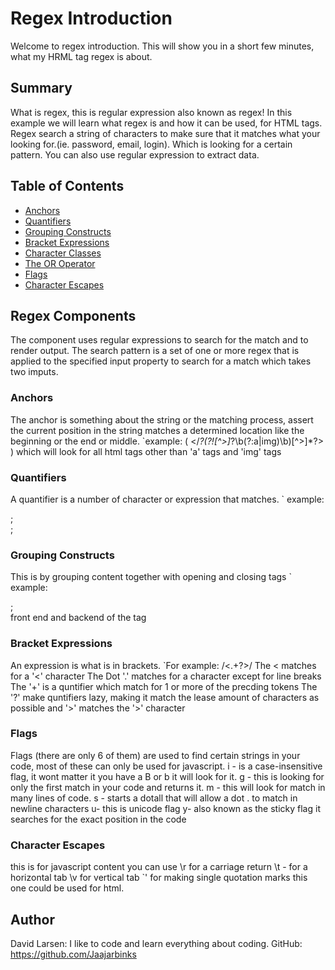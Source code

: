 # Regex Introduction

Welcome to regex introduction. This will show you in a short few minutes, what my HRML tag regex is about.

## Summary

What is regex, this is regular expression also known as regex! In this example we will learn what regex is and how it can be used, for HTML tags.
Regex search a string of characters to make sure that it matches what your looking for.(ie. password, email, login). Which is looking for a certain pattern. You can also use regular expression to extract data.

## Table of Contents

- [Anchors](#anchors)
- [Quantifiers](#quantifiers)
- [Grouping Constructs](#grouping-constructs)
- [Bracket Expressions](#bracket-expressions)
- [Character Classes](#character-classes)
- [The OR Operator](#the-or-operator)
- [Flags](#flags)
- [Character Escapes](#character-escapes)

## Regex Components

The component uses regular expressions to search for the match and to render output.
The search pattern is a set of one or more regex that is applied to the specified input property to search for a match which takes two imputs.

### Anchors

The anchor is something about the string or the matching process, assert the current position in the string matches a determined location like the beginning or the end or middle.
`example: ( <\/_?(?![^>]_?\b(?:a|img)\b)[^>]\*?> ) which will look for all html tags other than 'a' tags and 'img' tags

### Quantifiers

A quantifier is a number of character or expression that matches.
` example: <div>; <section>;

### Grouping Constructs

This is by grouping content together with opening and closing tags
` example: <div>; <main> front end and backend of the tag

### Bracket Expressions

An expression is what is in brackets.
`For example: /<.+?>/
The < matches for a '<' character
The Dot '.' matches for a character except for line breaks
The '+' is a quntifier which match for 1 or more of the precding tokens
The '?' make quntifiers lazy, making it match the lease amount of characters as possible
and '>' matches the '>' character

### Flags

Flags (there are only 6 of them) are used to find certain strings in your code, most of these can only be used for javascript.
i - is a case-insensitive flag, it wont matter it you have a
B or b it will look for it.
g - this is looking for only the first match in your code and returns it.
m - this will look for match in many lines of code.
s - starts a dotall that will allow a dot . to match in newline characters
u- this is unicode flag
y- also known as the sticky flag it searches for the exact position in the code

### Character Escapes

this is for javascript content you can use
\r for a carriage return
\t - for a horizontal tab
\v for vertical tab
`\' for making single quotation marks this one could be used for html.

## Author

David Larsen: I like to code and learn everything about coding.
GitHub: https://github.com/Jaajarbinks
